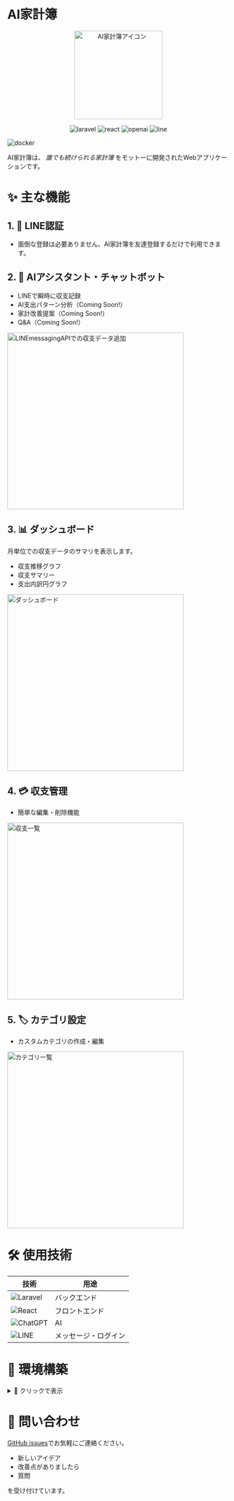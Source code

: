 # AI家計簿

<p align="center">
  <img src="./laravel/public/images/icon/app_icon.png" alt="AI家計簿アイコン" width="200" height="200">
</p>

<p align="center">
  <img src="https://img.shields.io/badge/Laravel-FF2D20?style=for-the-badge&logo=laravel&logoColor=white" alt="laravel">
  <img src="https://img.shields.io/badge/React-20232A?style=for-the-badge&logo=react&logoColor=61DAFB" alt="react">
  <img src="https://img.shields.io/badge/ChatGPT-74aa9c?style=for-the-badge&logo=openai&logoColor=white" alt="openai">
  <img src="https://img.shields.io/badge/Line-00C300?style=for-the-badge&logo=line&logoColor=white" alt="line">
</p>
  <img src="https://img.shields.io/badge/Line-00C300?style=for-the-badge&logo=docker&logoColor=white" alt="docker">
</p>

AI家計簿は、 _誰でも続けられる家計簿_ をモットーに開発されたWebアプリケーションです。

# ✨ 主な機能

## 1. 👤 LINE認証

- 面倒な登録は必要ありません、AI家計簿を友達登録するだけで利用できます。

## 2. 🤖 AIアシスタント・チャットボット

- LINEで瞬時に収支記録
- AI支出パターン分析（Coming Soon!）
- 家計改善提案（Coming Soon!）
- Q&A（Coming Soon!）

<img src="./note/img/LINEmessagingAPIでの収支データ追加.png" alt="LINEmessagingAPIでの収支データ追加" width="400">

## 3. 📊 ダッシュボード

月単位での収支データのサマリを表示します。

- 収支推移グラフ
- 収支サマリー
- 支出内訳円グラフ

<img src="./note/img/ダッシュボード.png" alt="ダッシュボード" width="400">

## 4. 💳 収支管理

- 簡単な編集・削除機能

<img src="./note/img/収支一覧.png" alt="収支一覧" width="400">


## 5. 🏷️ カテゴリ設定

- カスタムカテゴリの作成・編集

<img src="./note/img/カテゴリ一覧.png" alt="カテゴリ一覧" width="400">


# 🛠️ 使用技術

| 技術                                                                                                     | 用途                 |
| -------------------------------------------------------------------------------------------------------- | -------------------- |
| ![Laravel](https://img.shields.io/badge/Laravel-FF2D20?style=for-the-badge&logo=laravel&logoColor=white) | バックエンド         |
| ![React](https://img.shields.io/badge/React-20232A?style=for-the-badge&logo=react&logoColor=61DAFB)      | フロントエンド       |
| ![ChatGPT](https://img.shields.io/badge/ChatGPT-74aa9c?style=for-the-badge&logo=openai&logoColor=white)  | AI                   |
| ![LINE](https://img.shields.io/badge/Line-00C300?style=for-the-badge&logo=line&logoColor=white)          | メッセージ・ログイン |

# 🚀 環境構築

<details>
<summary>📘 クリックで表示</summary>

1. **クローン**:

   ```bash
   git clone https://github.com/SHNakajima/account-book.git
   ```

2. **セットアップ**:

   ```bash
   composer install
   npm install
   cp ./env/.phpenv.example ./env/.phpenv
   php artisan key:generate
   php artisan migrate
   ```

3. **起動**:
   ```bash
   npm run dev
   php artisan serve
   ```

</details>

# 🤝 問い合わせ

[GitHub issues](https://github.com/SHNakajima/account-book/issues)でお気軽にご連絡ください。

- 新しいアイデア
- 改善点がありましたら
- 質問

を受け付けています。
